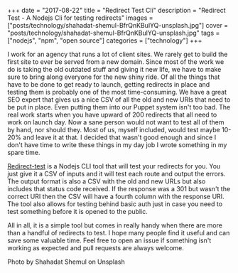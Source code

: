 +++
date = "2017-08-22"
title = "Redirect Test Cli"
description = "Redirect Test - A Nodejs Cli for testing redirects"
images = ["posts/technology/shahadat-shemul-BfrQnKBulYQ-unsplash.jpg"]
cover = "posts/technology/shahadat-shemul-BfrQnKBulYQ-unsplash.jpg"
tags = ["nodejs", "npm", "open source"]
categories = ["technology"]
+++

I work for an agency that runs a lot of client sites. We rarely get to build the first site to ever be served from a new domain. Since most of the work we do is taking the old outdated stuff and giving it new life, we have to make sure to bring along everyone for the new shiny ride. Of all the things that have to be done to get ready to launch, getting redirects in place and testing them is probably one of the most time-consuming. We have a great SEO expert that gives us a nice CSV of all the old and new URIs that need to be put in place. Even putting them into our Puppet system isn't too bad. The real work starts when you have upward of 200 redirects that all need to work on launch day. Now a sane person would not want to test all of them by hand, nor should they. Most of us, myself included, would test maybe 10-20% and leave it at that. I decided that wasn't good enough and since I don't have time to write these things in my day job I wrote something in my spare time.

[Redirect-test](https://github.com/cpitkin/redirect-test) is a Nodejs CLI tool that will test your redirects for you. You just give it a CSV of inputs and it will test each route and output the errors. The output format is also a CSV with the old and new URLs but also includes that status code received. If the response was a 301 but wasn't the correct URI then the CSV will have a fourth column with the response URI. The tool also allows for testing behind basic auth just in case you need to test something before it is opened to the public.

All in all, it is a simple tool but comes in really handy when there are more than a handful of redirects to test. I hope many people find it useful and can save some valuable time. Feel free to open an issue if something isn't working as expected and pull requests are always welcome.

Photo by Shahadat Shemul on Unsplash
